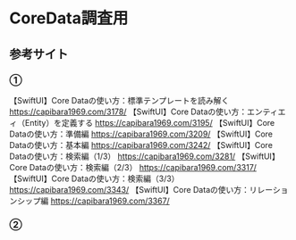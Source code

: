 #  CoreData調査用

## 参考サイト
### ①
【SwiftUI】Core Dataの使い方：標準テンプレートを読み解く
https://capibara1969.com/3178/
【SwiftUI】Core Dataの使い方：エンティエィ（Entity）を定義する
https://capibara1969.com/3195/
【SwiftUI】Core Dataの使い方：準備編
https://capibara1969.com/3209/
【SwiftUI】Core Dataの使い方：基本編
https://capibara1969.com/3242/
【SwiftUI】Core Dataの使い方：検索編（1/3）
https://capibara1969.com/3281/
【SwiftUI】Core Dataの使い方：検索編（2/3）
https://capibara1969.com/3317/
【SwiftUI】Core Dataの使い方：検索編（3/3）
https://capibara1969.com/3343/
【SwiftUI】Core Dataの使い方：リレーションシップ編
https://capibara1969.com/3367/

### ②
